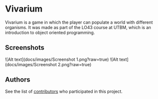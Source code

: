 # Vivarium

Vivarium is a game in which the player can populate a world with different organisms. It was made as part of the LO43 course at UTBM, which is an introduction to object oriented programming.

## Screenshots

![Alt text](docs/images/Screenshot 1.png?raw=true)
![Alt text](docs/images/Screenshot 2.png?raw=true)

## Authors

See the list of [contributors](https://github.com/LeEmile/Vivarium/graphs/contributors) who participated in this project.
